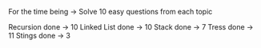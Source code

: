 For the time being -> Solve 10 easy questions from each topic

Recursion done -> 10
Linked List done -> 10
Stack done -> 7
Tress done -> 11
Stings done -> 3